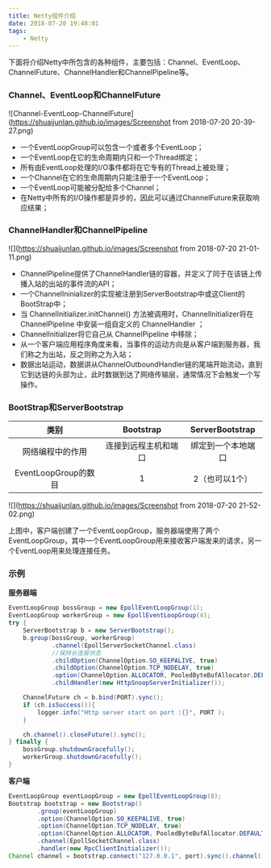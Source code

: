 ```yaml
---
title: Netty组件介绍
date: 2018-07-20 19:48:01
tags:
    - Netty
---
```


下面将介绍Netty中所包含的各种组件，主要包括：Channel、EventLoop、ChannelFuture、ChannelHandler和ChannelPipeline等。

### Channel、EventLoop和ChannelFuture



![Channel-EventLoop-ChannelFuture](https://shuaijunlan.github.io/images/Screenshot from 2018-07-20 20-39-27.png)

<!-- more -->

* 一个EventLoopGroup可以包含一个或者多个EventLoop；
* 一个EventLoop在它的生命周期内只和一个Thread绑定；
* 所有由EventLoop处理的I/O事件都将在它专有的Thread上被处理；
* 一个Channel在它的生命周期内只能注册于一个EventLoop；
* 一个EventLoop可能被分配给多个Channel；
* 在Netty中所有的I/O操作都是异步的，因此可以通过ChannelFuture来获取响应结果；

### ChannelHandler和ChannelPipeline

![](https://shuaijunlan.github.io/images/Screenshot from 2018-07-20 21-01-11.png)

* ChannelPipeline提供了ChannelHandler链的容器，并定义了同于在该链上传播入站的出站的事件流的API；
* 一个ChannelIninializer的实现被注册到ServerBootstrap中或这Client的BootStrap中；
* 当 ChannelInitializer.initChannel() 方法被调用时，ChannelInitializer将在 ChannelPipeline 中安装一组自定义的 ChannelHandler ；
* ChannelInitializer将它自己从 ChannelPipeline 中移除；
* 从一个客户端应用程序角度来看，当事件的运动方向是从客户端到服务器，我们称之为出站，反之则称之为入站；
* 数据出站运动，数据讲从ChannelOutboundHandler链的尾端开始流动，直到它到达链的头部为止，此时数据到达了网络传输层，通常情况下会触发一个写操作。

### BootStrap和ServerBootstrap

|         类别         |      Bootstrap       |  ServerBootstrap   |
| :------------------: | :------------------: | :----------------: |
|   网络编程中的作用   | 连接到远程主机和端口 | 绑定到一个本地端口 |
| EventLoopGroup的数目 |          1           |   2（也可以1个）   |

![](https://shuaijunlan.github.io/images/Screenshot from 2018-07-20 21-52-02.png)

上图中，客户端创建了一个EventLoopGroup，服务器端使用了两个EventLoopGroup，其中一个EventLoopGroup用来接收客户端发来的请求，另一个EventLoop用来处理连接任务。

### 示例

**服务器端**

```java
EventLoopGroup bossGroup = new EpollEventLoopGroup(1);
EventLoopGroup workerGroup = new EpollEventLoopGroup(4);
try {
    ServerBootstrap b = new ServerBootstrap();
    b.group(bossGroup, workerGroup)
            .channel(EpollServerSocketChannel.class)
            //保持长连接状态
            .childOption(ChannelOption.SO_KEEPALIVE, true)
            .childOption(ChannelOption.TCP_NODELAY, true)
            .option(ChannelOption.ALLOCATOR, PooledByteBufAllocator.DEFAULT)
            .childHandler(new HttpSnoopServerInitializer());

    ChannelFuture ch = b.bind(PORT).sync();
    if (ch.isSuccess()){
        logger.info("Http server start on port :{}", PORT );
    }

    ch.channel().closeFuture().sync();
} finally {
    bossGroup.shutdownGracefully();
    workerGroup.shutdownGracefully();
}
```

**客户端**

```java
EventLoopGroup eventLoopGroup = new EpollEventLoopGroup(8);
Bootstrap bootstrap = new Bootstrap()
        .group(eventLoopGroup)
        .option(ChannelOption.SO_KEEPALIVE, true)
        .option(ChannelOption.TCP_NODELAY, true)
        .option(ChannelOption.ALLOCATOR, PooledByteBufAllocator.DEFAULT)
        .channel(EpollSocketChannel.class)
        .handler(new RpcClientInitializer());
Channel channel = bootstrap.connect("127.0.0.1", port).sync().channel();
```

